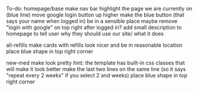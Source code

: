 To-do:
homepage/base
make nav bar highlight the page we are currently on (blue line)
move google login button up higher
make the blue button (that says your name when logged in) be in a sensible place
maybe remove "login with google" on top right after logged in?
add small description to homepage to tell user why they should use our site/ what it does

all-refills
make cards with refills look nicer and be in reasonable location
place blue shape in top right corner

new-med
make look pretty
hint: the template has built-in css classes that will make it look better
make the last two lines on the same line (so it says "repeat every 2 weeks" if you select 2 and weeks)
place blue shape in top right corner
